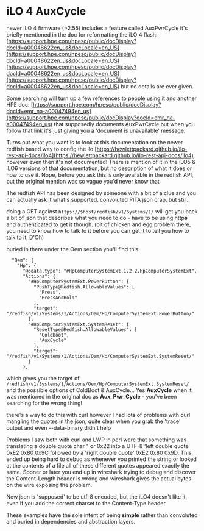 # iLO 4 AuxCycle

newer iLO 4 firmware (>2.55) includes a feature called AuxPwrCycle it's briefly
mentioned in the doc for reformatting the iLO 4 flash:
[https://support.hpe.com/hpesc/public/docDisplay?docId=a00048622en_us&docLocale=en_US](https://support.hpe.com/hpesc/public/docDisplay?docId=a00048622en_us&docLocale=en_US)
[https://support.hpe.com/hpesc/public/docDisplay?docId=a00048622en_us&docLocale=en_US](https://support.hpe.com/hpesc/public/docDisplay?docId=a00048622en_us&docLocale=en_US)
but no details are ever given. 

Some searching will turn up a few references to people using it and another HPE doc:
[https://support.hpe.com/hpesc/public/docDisplay?docId=emr_na-a00047494en_us](https://support.hpe.com/hpesc/public/docDisplay?docId=emr_na-a00047494en_us)
that supposedly documents AuxPwrCycle but when you follow that link it's just 
giving you a 'document is unavailable' message.

Turns out what you want is to look at this documentation on the newer redfish
based way to config the ilo [https://hewlettpackard.github.io/ilo-rest-api-docs/ilo4](https://hewlettpackard.github.io/ilo-rest-api-docs/ilo4)
however even then it's not documented!
There is mention of it in the iLO5 & iLO6 versions of that documentation,
but no description of what it does or how to use it.  Nope, before you ask
this is only available in the redfish API, but the original mention was so
vague you'd never know that

The redfish API has been designed by someone with a bit of a clue and you can 
actually ask it what's supported. convoluted PITA json crap, but still..

doing a GET against `https://$host/redfish/v1/Systems/1/` will get you back
a bit of json that describes what you need to do - have to be using http**s** and
authenticated to get it though.
(bit of chicken and egg problem there, you need to know how to talk to it
 before you can get it to tell you how to talk to it, D'Oh)

buried in there under the Oem section you'll find this

```
  "Oem": {
    "Hp": {
      "@odata.type": "#HpComputerSystemExt.1.2.2.HpComputerSystemExt",
      "Actions": {
        "#HpComputerSystemExt.PowerButton": {
          "PushType@Redfish.AllowableValues": [
            "Press",
            "PressAndHold"
          ],
          "target": "/redfish/v1/Systems/1/Actions/Oem/Hp/ComputerSystemExt.PowerButton/"
        },
        "#HpComputerSystemExt.SystemReset": {
          "ResetType@Redfish.AllowableValues": [
            "ColdBoot",
            "AuxCycle"
          ],
          "target": "/redfish/v1/Systems/1/Actions/Oem/Hp/ComputerSystemExt.SystemReset/"
        }
      },
```

which gives you the target of 
`/redfish/v1/Systems/1/Actions/Oem/Hp/ComputerSystemExt.SystemReset/`
and the possible options of ColdBoot & AuxCycle... Yes **AuxCycle** when it was mentioned in
the original doc as **Aux_Pwr_Cycle** - you've been searching for the wrong thing! 


there's a way to do this with curl however I had lots of problems with curl mangling
the quotes in the json, quite clear when you grab the 'trace' output and even 
--data-binary didn't help


Problems I saw both with curl and LWP in perl were that something was translating 
a double quote char " or 0x22 into a UTF-8 'left double quote' 0xE2 0x80 0x9C 
followed by a 'right double quote' 0xE2 0x80 0x9D. This ended up being hard to debug
as whenever you printed the string or looked at the contents of a file all of these 
different quotes appeared exactly the same.
Sooner or later you end up in wireshark trying to debug and discover the
Content-Length header is wrong and wireshark gives the actual bytes on the
wire exposing the problem.

Now json is 'supposed' to be utf-8 encoded, but the iLO4 doesn't like it,
even if you add the correct charset to the Content-Type header

These examples have the sole intent of being **simple** rather than
convoluted and buried in dependencies and abstraction layers.
